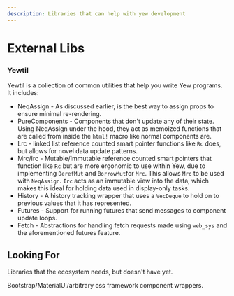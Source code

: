 ```yaml
---
description: Libraries that can help with yew development
---
```


# External Libs

### Yewtil

Yewtil is a collection of common utilities that help you write Yew programs. It includes:

* NeqAssign - As discussed earlier, is the best way to assign props to ensure minimal re-rendering.
* PureComponents - Components that don't update any of their state. Using NeqAssign under the hood, they act as memoized functions that are called from inside the `html!` macro like normal components are.
* Lrc - linked list reference counted smart pointer functions like `Rc` does, but allows for novel data update patterns.
* Mrc/Irc - Mutable/Immutable reference counted smart pointers that function like `Rc` but are more ergonomic to use within Yew, due to implementing `DerefMut` and `BorrowMut`for `Mrc`. This allows `Mrc` to be used with `NeqAssign`. `Irc` acts as an immutable view into the data, which makes this ideal for holding data used in display-only tasks.
* History - A history tracking wrapper that uses a `VecDeque` to hold on to previous values that it has represented.
* Futures - Support for running futures that send messages to component update loops.
* Fetch - Abstractions for handling fetch requests made using `web_sys` and the aforementioned futures feature.

## Looking For

Libraries that the ecosystem needs, but doesn't have yet.

Bootstrap/MaterialUi/arbitrary css framework component wrappers.
